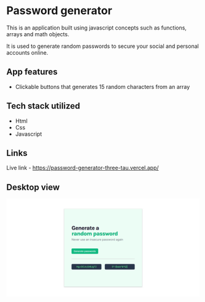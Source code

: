 # Password generator
This is an application built using javascript concepts such as functions, arrays and math objects. 

It is used to generate random passwords to secure your social and personal accounts online.

## App features

- Clickable buttons that generates 15 random characters from an array 

## Tech stack utilized

- Html
- Css
- Javascript

## Links
Live link - https://password-generator-three-tau.vercel.app/


## Desktop view

![Desktop view](/assets/screencapture-password-generator-three-tau-vercel-app-2023-02-08-17_21_02.png)